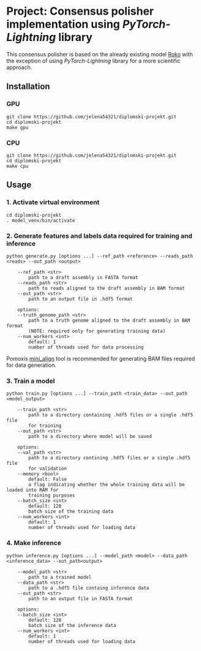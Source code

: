 # Project: Consensus polisher implementation using *PyTorch-Lightning* library

This consensus polisher is based on the already existing model [Roko](https://github.com/lbcb-sci/roko) with the exception of using *PyTorch-Lightning* library for a more scientific approach.

## Installation

### GPU
```
git clone https://github.com/jelena54321/diplomski-projekt.git
cd diplomski-projekt
make gpu
```

### CPU
```
git clone https://github.com/jelena54321/diplomski-projekt.git
cd diplomski-projekt
make cpu
```

## Usage

### 1. Activate virtual environment
```
cd diplomski-projekt
. model_venv/bin/activate
```

### 2. Generate features and labels data required for training and inference
```
python generate.py [options ...] --ref_path <reference> --reads_path <reads> --out_path <output>

    --ref_path <str>
        path to a draft assembly in FASTA format
    --reads_path <str> 
        path to reads aligned to the draft assembly in BAM format
    --out_path <str>
        path to an output file in .hdf5 format

    options:
    --truth_genome_path <str>
        path to a truth genome aligned to the draft assembly in BAM format
        (NOTE: required only for generating training data)
    --num_workers <int> 
        default: 1
        number of threads used for data processing
```
Pomoxis [mini_align](https://github.com/nanoporetech/pomoxis/blob/master/scripts/mini_align) tool is recommended for generating BAM files required for data generation.


### 3. Train a model
```
python train.py [options ...] --train_path <train_data> --out_path <model_output>

    --train_path <str>
        path to a directory containing .hdf5 files or a single .hdf5 file
        for training
    --out_path <str>
        path to a directory where model will be saved

    options:
    --val_path <str>
        path to a directory contining .hdf5 files or a single .hdf5 file
        for validation
    --memory <bool>
        default: False
        a flag indicating whether the whole training data will be loaded into RAM for
        training purposes
    --batch_size <int>
        default: 128
        batch size of the training data
    --num_workers <int>
        default: 1
        number of threads used for loading data
```

### 4. Make inference
```
python inference.py [options ...] --model_path <model> --data_path <inference_data> --out_path<output>

    --model_path <str>
        path to a trained model
    --data_path <str>
        path to a .hdf5 file containg inference data
    --out_path <str>
        path to an output file in FASTA format

    options:
    --batch_size <int>
        default: 128
        batch size of the inference data
    --num_workers <int>
        default: 1
        number of threads used for loading data
```
